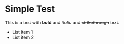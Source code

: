 # Simple Test

This is a test with **bold** and *italic* and ~~strikethrough~~ text.

- List item 1
- List item 2